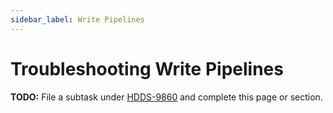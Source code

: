 ```yaml
---
sidebar_label: Write Pipelines
---
```


# Troubleshooting Write Pipelines

**TODO:** File a subtask under [HDDS-9860](https://issues.apache.org/jira/browse/HDDS-9860) and complete this page or section.
